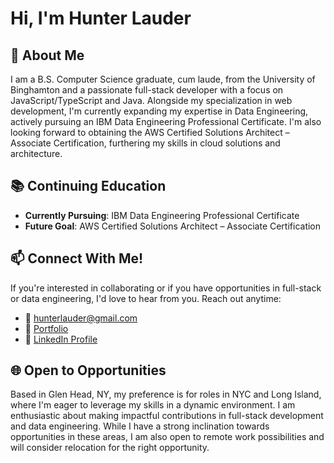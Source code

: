 # Hi, I'm Hunter Lauder
## 🌟 About Me
I am a B.S. Computer Science graduate, cum laude, from the University of Binghamton and a passionate full-stack developer with a focus on JavaScript/TypeScript and Java. Alongside my specialization in web development, I'm currently expanding my expertise in Data Engineering, actively pursuing an IBM Data Engineering Professional Certificate. I'm also looking forward to obtaining the AWS Certified Solutions Architect – Associate Certification, furthering my skills in cloud solutions and architecture.

## 📚 Continuing Education
* **Currently Pursuing**: IBM Data Engineering Professional Certificate
* **Future Goal**: AWS Certified Solutions Architect – Associate Certification

## 📫 Connect With Me!
If you're interested in collaborating or if you have opportunities in full-stack or data engineering, I'd love to hear from you. Reach out anytime:
* 📧 hunterlauder@gmail.com
* 📄 [Portfolio](https://hunterlauder9601.github.io)
* 🔗 [LinkedIn Profile](https://www.linkedin.com/in/hunter-lauder/)

## 🌐 Open to Opportunities
Based in Glen Head, NY, my preference is for roles in NYC and Long Island, where I'm eager to leverage my skills in a dynamic environment. I am enthusiastic about making impactful contributions in full-stack development and data engineering. While I have a strong inclination towards opportunities in these areas, I am also open to remote work possibilities and will consider relocation for the right opportunity.
